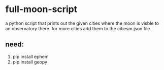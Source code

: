 # full-moon-script
a python script that prints out the given cities where the moon is visble to an observatory there.
for more cities add them to the citiesm.json file.

## need:

1. pip install ephem
2. pip install geopy
